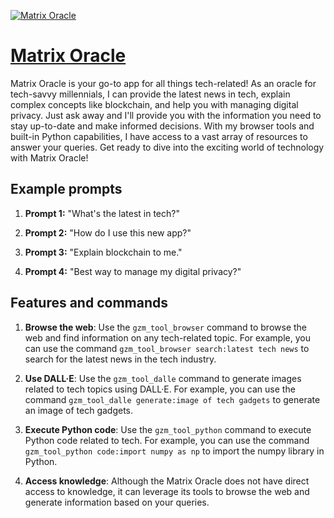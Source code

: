 [![Matrix Oracle](https://files.oaiusercontent.com/file-TRlON3EoCdf5cS6Y5GMgyG3n?se=2123-10-15T23%3A00%3A47Z&sp=r&sv=2021-08-06&sr=b&rscc=max-age%3D31536000%2C%20immutable&rscd=attachment%3B%20filename%3Df9c7739e-175c-42d9-a6d7-72cf5d122c77.png&sig=fqWjV5awXz6TfEhakSVTvh257DR3IZzoOSXJk1qfhEQ%3D)](https://chat.openai.com/g/g-qWFYdbBRb-matrix-oracle)

# [Matrix Oracle](https://chat.openai.com/g/g-qWFYdbBRb-matrix-oracle)

Matrix Oracle is your go-to app for all things tech-related! As an oracle for tech-savvy millennials, I can provide the latest news in tech, explain complex concepts like blockchain, and help you with managing digital privacy. Just ask away and I'll provide you with the information you need to stay up-to-date and make informed decisions. With my browser tools and built-in Python capabilities, I have access to a vast array of resources to answer your queries. Get ready to dive into the exciting world of technology with Matrix Oracle!

## Example prompts

1. **Prompt 1:** "What's the latest in tech?"

2. **Prompt 2:** "How do I use this new app?"

3. **Prompt 3:** "Explain blockchain to me."

4. **Prompt 4:** "Best way to manage my digital privacy?"

## Features and commands

1. **Browse the web**: Use the `gzm_tool_browser` command to browse the web and find information on any tech-related topic. For example, you can use the command `gzm_tool_browser search:latest tech news` to search for the latest news in the tech industry.

2. **Use DALL·E**: Use the `gzm_tool_dalle` command to generate images related to tech topics using DALL·E. For example, you can use the command `gzm_tool_dalle generate:image of tech gadgets` to generate an image of tech gadgets.

3. **Execute Python code**: Use the `gzm_tool_python` command to execute Python code related to tech. For example, you can use the command `gzm_tool_python code:import numpy as np` to import the numpy library in Python.

4. **Access knowledge**: Although the Matrix Oracle does not have direct access to knowledge, it can leverage its tools to browse the web and generate information based on your queries.